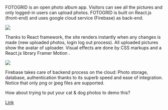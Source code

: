 FOTOGRID is an open photo album app. 
Visitors can see all the pictures and only logged-in users can upload photos.
FOTOGRID is built on React.js (front-end) and uses google cloud service (Firebase) as back-end. 

![](fotogrid1.gif)

Thanks to React framework, the site renders instantly when any changes is made (new uploaded photos, login log out process).
All uploaded pictures show the avatar of uploader.
Visual effects are done by CSS markups and a React.js library Framer Motion .

![](fotogrid2.gif)

Firebase takes care of backend process on the cloud: Photo storage, database, authentication thanks to its superb speed and ease of integration.
Notice that only png or jpeg files are supported.

How about trying to put your cat & dog photos to demo this?

[Link](dannykhoai.github.io/fotogrid)
